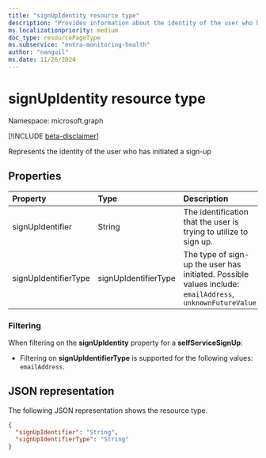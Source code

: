 ```yaml
---
title: "signUpIdentity resource type"
description: "Provides information about the identity of the user who has initiated a sign-up."
ms.localizationpriority: medium
doc_type: resourcePageType
ms.subservice: "entra-monitoring-health"
author: "nanguil"
ms.date: 11/26/2024 
---
```


# signUpIdentity resource type

Namespace: microsoft.graph

[!INCLUDE [beta-disclaimer](../../includes/beta-disclaimer.md)]

Represents the identity of the user who has initiated a sign-up


## Properties
| Property	   | Type	|Description|
|:---------------|:--------|:----------|
|signUpIdentifier|String|The identification that the user is trying to utilize to sign up.|
|signUpIdentifierType|signUpIdentifierType|The type of sign-up the user has initiated.  Possible values include:  `emailAddress`, `unknownFutureValue`|


### Filtering

When filtering on the **signUpIdentity** property for a **selfServiceSignUp**:

- Filtering on **signUpIdentifierType** is supported for the following values: `emailAddress`.


## JSON representation

The following JSON representation shows the resource type.

<!-- {
  "blockType": "resource",
  "optionalProperties": [

  ],
  "@odata.type": "microsoft.graph.signUpIdentity"
}-->

```json
{
  "signUpIdentifier": "String",
  "signUpIdentifierType": "String"
}

```

